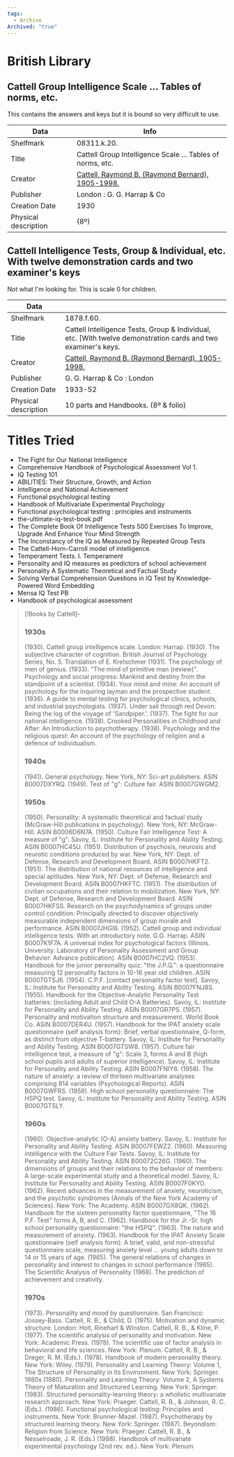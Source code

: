 ```yaml
---
tags:
  - Archive
Archived: "true"
---
```

# British Library 
## Cattell Group Intelligence Scale ... Tables of norms, etc.
This contains the answers and keys but it is bound so very difficult to use. 

| Data                 | Info                                                                                                                                                                                                                                                              |
| -------------------- | ----------------------------------------------------------------------------------------------------------------------------------------------------------------------------------------------------------------------------------------------------------------- |
| Shelfmark            | 08311.k.20.                                                                                                                                                                                                                                                       |
| Title                | Cattell Group Intelligence Scale ... Tables of norms, etc.                                                                                                                                                                                                        |
| Creator              | [Cattell, Raymond B. (Raymond Bernard), 1905-1998.](https://bll01.primo.exlibrisgroup.com/discovery/search?query=creator%2Cequals%2CCattell%2C%20Raymond%20B.%2CAND&tab=LibraryCatalog&search_scope=Not_BL_Suppress&vid=44BL_INST%3ABLL01&mode=advanced&offset=0) |
| Publisher            | London : G. G. Harrap & Co                                                                                                                                                                                                                                        |
| Creation Date        | 1930                                                                                                                                                                                                                                                              |
| Physical description | (8º)                                                                                                                                                                                                                                                              |
## Cattell Intelligence Tests, Group & Individual, etc. With twelve demonstration cards and two examiner's keys
Not what I'm looking for. This is scale 0 for children. 

| Data                 |                                                                                                                                                                                                                                                                   |
| -------------------- | ----------------------------------------------------------------------------------------------------------------------------------------------------------------------------------------------------------------------------------------------------------------- |
| Shelfmark            | 1878.f.60.                                                                                                                                                                                                                                                        |
| Title                | Cattell Intelligence Tests, Group & Individual, etc. [With twelve demonstration cards and two examiner's keys.                                                                                                                                                    |
| Creator              | [Cattell, Raymond B. (Raymond Bernard), 1905-1998.](https://bll01.primo.exlibrisgroup.com/discovery/search?query=creator%2Cequals%2CCattell%2C%20Raymond%20B.%2CAND&tab=LibraryCatalog&search_scope=Not_BL_Suppress&vid=44BL_INST%3ABLL01&mode=advanced&offset=0) |
| Publisher            | G. G. Harrap & Co : London                                                                                                                                                                                                                                        |
| Creation Date        | 1933-52                                                                                                                                                                                                                                                           |
| Physical description | 10 parts and Handbooks. (8º & folio)                                                                                                                                                                                                                              |
# Titles Tried
- The Fight for Our National Intelligence
- Comprehensive Handbook of Psychological Assessment Vol 1. 
- IQ Testing 101
- ABILITIES: Their Structure, Growth, and Action
- Intelligence and National Achievement
- Functional psychological testing
- Handbook of Multivariate Experimental Psychology
- Functional psychological testing : principles and instruments
- the-ultimate-iq-test-book.pdf
- The Complete Book Of Intelligence Tests 500 Exercises To Improve, Upgrade And Enhance Your Mind Strength
- The Inconstancy of the IQ as Measured by Repeated Group Tests
- The Cattell-Horn-Carroll model of intelligence.
- Temperament Tests. I. Temperament
- Personality and IQ measures as predictors of school achievement
- Personality A Systematic Theoretical and Factual Study
- Solving Verbal Comprehension Questions in IQ Test by Knowledge-Powered Word Embedding
- Mensa IQ Test PB
- Handbook of psychological assessment
> [!Books by Cattell]-
> ### 1930s
> (1930). Cattell group intelligence scale. London: Harrap.
> (1930). The subjective character of cognition. British Journal of Psychology Series, No. 5. 
> Translation of E. Kretschmer (1931). The psychology of men of genius. 
> (1933). "The mind of primitive man (review)". Psychology and social progress: Mankind and destiny from the standpoint of a scientist. 
> (1934). Your mind and mine: An account of psychology for the inquiring layman and the prospective student. 
> (1936). A guide to mental testing for psychological clinics, schools, and industrial psychologists. 
> (1937). Under sail through red Devon: Being the log of the voyage of 'Sandpiper.'. 
> (1937). The fight for our national intelligence. 
> (1938). Crooked Personalities in Childhood and After: An Introduction to psychotherapy. 
> (1938). Psychology and the religious quest: An account of the psychology of religion and a defence of individualism. 
> ### 1940s
> (1941). General psychology. New York, NY: Sci-art publishers. ASIN B0007DXYRQ.
> (1949). Test of "g": Culture fair. ASIN B0007GWGM2.
> ### 1950s
> (1950). Personality: A systematic theoretical and factual study (McGraw-Hill publications in psychology). New York, NY: McGraw-Hill. ASIN B0006D6N7A.
> (1950). Culture Fair Intelligence Test: A measure of "g". Savoy, IL: Institute for Personality and Ability Testing. ASIN B0007HC45U.
> (1951). Distribution of psychosis, neurosis and neurotic conditions produced by war. New York, NY: Dept. of Defense, Research and Development Board. ASIN B0007HKFT2.
> (1951). The distribution of national resources of intelligence and special aptitudes. New York, NY: Dept. of Defense, Research and Development Board. ASIN B0007HKFTC.
> (1951). The distribution of civilian occupations and their relation to mobilization. New York, NY: Dept. of Defense, Research and Development Board. ASIN B0007HKFSS.
> Research on the psychodynamics of groups under control condition: Principally directed to discover objectively measurable independent dimensions of group morale and performance. ASIN B0007JHGI8.
> (1952). Cattell group and individual intelligence tests: With an introductory note. G.G. Harrap. ASIN B0007K1F7A.
> A universal index for psychological factors (Illinois. University. Laboratory of Personality Assessment and Group Behavior. Advance publication). ASIN B0007HC2VQ.
> (1953). Handbook for the junior personality quiz: "the J.P.Q.": a questionnaire measuring 12 personality factors in 10-16 year old children. ASIN B0007GTSJ6.
> (1954). C.P.F. [contact personality factor test]. Savoy, IL: Institute for Personality and Ability Testing. ASIN B0007FNJ8S.
> (1955). Handbook for the Objective-Analytic Personality Test batteries: (including Adult and Child O-A Batteries). Savoy, IL: Institute for Personality and Ability Testing. ASIN B0007GR7PS.
> (1957). Personality and motivation structure and measurement. World Book Co. ASIN B0007DER4U.
> (1957). Handbook for the IPAT anxiety scale questionnaire (self analysis form): Brief, verbal questionnaire, Q-form, as distinct from objective T-battery. Savoy, IL: Institute for Personality and Ability Testing. ASIN B0007GTSW8.
> (1957). Culture fair intelligence test, a measure of "g": Scale 3, forms A and B (high school pupils and adults of superior intelligence). Savoy, IL: Institute for Personality and Ability Testing. ASIN B0007FNIY8.
> (1958). The nature of anxiety: a review of thirteen multivariate analyses comprising 814 variables (Psychological Reports). ASIN B0007GWFRS.
> (1958). High school personality questionnaire: The HSPQ test. Savoy, IL: Institute for Personality and Ability Testing. ASIN B0007GTSLY.
> ### 1960s
> (1960). Objective-analytic (O-A) anxiety battery. Savoy, IL: Institute for Personality and Ability Testing. ASIN B0007FEWZ2.
> (1960). Measuring intelligence with the Culture Fair Tests. Savoy, IL: Institute for Personality and Ability Testing. ASIN B00072C26G.
> (1960). The dimensions of groups and their relations to the behavior of members: A large-scale experimental study and a theoretical model. Savoy, IL: Institute for Personality and Ability Testing. ASIN B0007F0KYO.
> (1962). Recent advances in the measurement of anxiety, neuroticism, and the psychotic syndromes (Annals of the New York Academy of Sciences). New York: The Academy. ASIN B0007GX8QK.
> (1962). Handbook for the sixteen personality factor questionnaire, "The 16 P.F. Test" forms A, B, and C. 
> (1962). Handbook for the Jr.-Sr. high school personality questionnaire: "the HSPQ". 
> (1963). The nature and measurement of anxiety. 
> (1963). Handbook for the IPAT Anxiety Scale questionnaire (self analysis form): A brief, valid, and non-stressful questionnaire scale, measuring anxiety level ... young adults down to 14 or 15 years of age. 
> (1965). The general relations of changes in personality and interest to changes in school performance
> (1965). The Scientific Analysis of Personality
> (1968). The prediction of achievement and creativity.
> ### 1970s
> (1973). Personality and mood by questionnaire. San Francisco: Jossey-Bass.
> Cattell, R. B., & Child, D. (1975). Motivation and dynamic structure. London: Holt, Rinehart & Winston.
> Cattell, R. B., & Kline, P. (1977). The scientific analysis of personality and motivation. New York: Academic Press.
> (1978). The scientific use of factor analysis in behavioral and life sciences. New York: Plenum.
> Cattell, R. B., & Dreger, R. M. (Eds.). (1978). Handbook of modern personality theory. New York: Wiley.
> (1979). Personality and Learning Theory: Volume 1, The Structure of Personality in Its Environment. New York: Springer.
> 1980s
> (1980). Personality and Learning Theory: Volume 2, A Systems Theory of Maturation and Structured Learning. New York: Springer.
> (1983). Structured personality-learning theory: a wholistic multivariate research approach. New York: Praeger.
> Cattell, R. B., & Johnson, R. C. (Eds.). (1986). Functional psychological testing: Principles and instruments. New York: Brunner-Mazel.
> (1987). Psychotherapy by structured learning theory. New York: Springer.
> (1987). Beyondism: Religion from Science. New York: Praeger.
> Cattell, R. B., & Nesselroade, J. R. (Eds.) (1988). Handbook of multivariate experimental psychology (2nd rev. ed.). New York: Plenum
> 